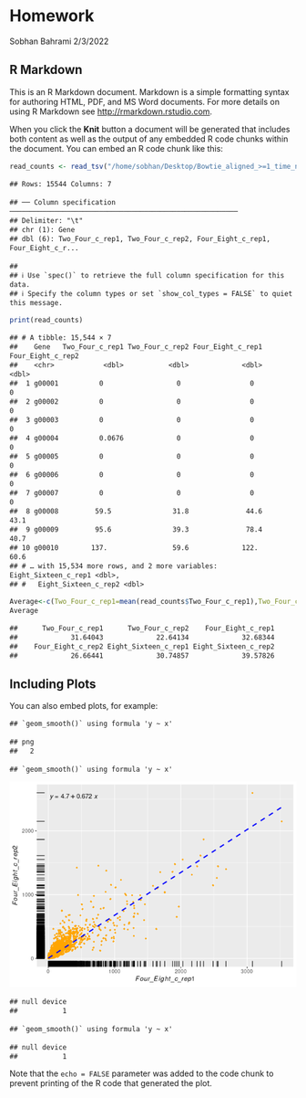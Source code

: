 Homework
================
Sobhan Bahrami
2/3/2022

## R Markdown

This is an R Markdown document. Markdown is a simple formatting syntax
for authoring HTML, PDF, and MS Word documents. For more details on
using R Markdown see <http://rmarkdown.rstudio.com>.

When you click the **Knit** button a document will be generated that
includes both content as well as the output of any embedded R code
chunks within the document. You can embed an R code chunk like this:

``` r
read_counts <- read_tsv("/home/sobhan/Desktop/Bowtie_aligned_>=1_time_normalized_by_read_counts.csv")
```

    ## Rows: 15544 Columns: 7

    ## ── Column specification ────────────────────────────────────────────────────────
    ## Delimiter: "\t"
    ## chr (1): Gene
    ## dbl (6): Two_Four_c_rep1, Two_Four_c_rep2, Four_Eight_c_rep1, Four_Eight_c_r...

    ## 
    ## ℹ Use `spec()` to retrieve the full column specification for this data.
    ## ℹ Specify the column types or set `show_col_types = FALSE` to quiet this message.

``` r
print(read_counts)
```

    ## # A tibble: 15,544 × 7
    ##    Gene   Two_Four_c_rep1 Two_Four_c_rep2 Four_Eight_c_rep1 Four_Eight_c_rep2
    ##    <chr>            <dbl>           <dbl>             <dbl>             <dbl>
    ##  1 g00001          0                  0                 0                 0  
    ##  2 g00002          0                  0                 0                 0  
    ##  3 g00003          0                  0                 0                 0  
    ##  4 g00004          0.0676             0                 0                 0  
    ##  5 g00005          0                  0                 0                 0  
    ##  6 g00006          0                  0                 0                 0  
    ##  7 g00007          0                  0                 0                 0  
    ##  8 g00008         59.5               31.8              44.6              43.1
    ##  9 g00009         95.6               39.3              78.4              40.7
    ## 10 g00010        137.                59.6             122.               60.6
    ## # … with 15,534 more rows, and 2 more variables: Eight_Sixteen_c_rep1 <dbl>,
    ## #   Eight_Sixteen_c_rep2 <dbl>

``` r
Average<-c(Two_Four_c_rep1=mean(read_counts$Two_Four_c_rep1),Two_Four_c_rep2=mean(read_counts$Two_Four_c_rep2),Four_Eight_c_rep1=mean(read_counts$Four_Eight_c_rep1),Four_Eight_c_rep2=mean(read_counts$Four_Eight_c_rep2),Eight_Sixteen_c_rep1=mean(read_counts$Eight_Sixteen_c_rep1),Eight_Sixteen_c_rep2=mean(read_counts$Eight_Sixteen_c_rep2))
Average
```

    ##      Two_Four_c_rep1      Two_Four_c_rep2    Four_Eight_c_rep1 
    ##             31.64043             22.64134             32.68344 
    ##    Four_Eight_c_rep2 Eight_Sixteen_c_rep1 Eight_Sixteen_c_rep2 
    ##             26.66441             30.74857             39.57826

## Including Plots

You can also embed plots, for example:

    ## `geom_smooth()` using formula 'y ~ x'

    ## png 
    ##   2

    ## `geom_smooth()` using formula 'y ~ x'

![](test_files/figure-gfm/pressure-1.png)<!-- -->

    ## null device 
    ##           1

    ## `geom_smooth()` using formula 'y ~ x'

    ## null device 
    ##           1

Note that the `echo = FALSE` parameter was added to the code chunk to
prevent printing of the R code that generated the plot.
